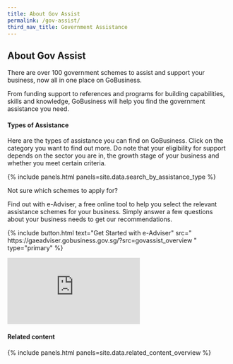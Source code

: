```yaml
---
title: About Gov Assist
permalink: /gov-assist/
third_nav_title: Government Assistance
---
```


## About Gov Assist

There are over 100 government schemes to assist and support your business, now all in one place on GoBusiness.

From funding support to references and programs for building capabilities, skills and knowledge, GoBusiness will help you find the government assistance you need.

#### Types of Assistance

Here are the types of assistance you can find on GoBusiness. Click on the category you want to find out more. Do note that your eligibility for support depends on the sector you are in, the growth stage of your business and whether you meet certain criteria. 

{% include panels.html panels=site.data.search_by_assistance_type %}

Not sure which schemes to apply for?

Find out with e-Adviser, a free online tool to help you select the relevant assistance schemes for your business. Simply answer a few questions about your business needs to get our recommendations.

<p>
{% include button.html text="Get Started with e-Adviser" src="
https://gaeadviser.gobusiness.gov.sg/?src=govassist_overview
" type="primary" %}
</p>

<div class="bp-youtube">
  <iframe src="https://www.youtube.com/embed/9-U_83QxBBc" frameborder="0" allow="autoplay; encrypted-media" allowfullscreen>  </iframe>
</div>

#### Related content

{% include panels.html panels=site.data.related_content_overview %}
